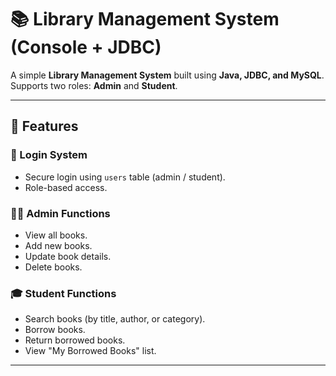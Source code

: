 # 📚 Library Management System (Console + JDBC)

A simple **Library Management System** built using **Java, JDBC, and MySQL**.  
Supports two roles: **Admin** and **Student**.

---

## 🚀 Features

### 🔑 Login System
- Secure login using `users` table (admin / student).
- Role-based access.

### 👨‍💼 Admin Functions
- View all books.
- Add new books.
- Update book details.
- Delete books.

### 🎓 Student Functions
- Search books (by title, author, or category).
- Borrow books.
- Return borrowed books.
- View "My Borrowed Books" list.

---
